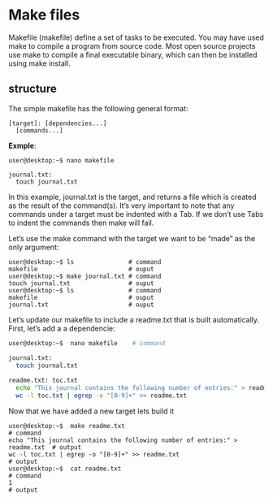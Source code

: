 # Make files 

Makefile (makefile) define a set of tasks to be executed. You may have used make to compile a program from source code. Most open source projects use make to compile a final executable binary, which can then be installed using make install.

## structure

The simple makefile has the following general format:

```
[target]: [dependencies...]
  [commands...]
```

**Exmple**:

```
user@desktop:~$ nano makefile

journal.txt:
  touch journal.txt
```

In this example, journal.txt is the target, and returns  a file which is created as the result of the command(s). It’s very important to note that any commands under a target must be indented with a Tab. If we don’t use Tabs to indent the commands then make will fail. 

Let’s use the make command with the target we want to be “made” as the only argument:

```
user@desktop:~$ ls               # command
makefile                         # ouput
user@desktop:~$ make journal.txt # command
touch journal.txt                # ouput
user@desktop:~$ ls               # command
makefile                         # ouput
journal.txt                      # ouput

```


Let’s update our makefile to include a readme.txt that is built automatically. First, let’s add a a dependencie:

```bash
user@desktop:~$  nano makefile    # command

journal.txt:
  touch journal.txt
  
readme.txt: toc.txt
  echo "This journal contains the following number of entries:" > readme.txt
  wc -l toc.txt | egrep -o "[0-9]+" >> readme.txt
```

Now that we have added a new target lets build it

```
user@desktop:~$  make readme.txt                                            # command
echo "This journal contains the following number of entries:" > readme.txt  # output
wc -l toc.txt | egrep -o "[0-9]+" >> readme.txt                             # output
user@desktop:~$  cat readme.txt                                             # command
1                                                                           # output 
```